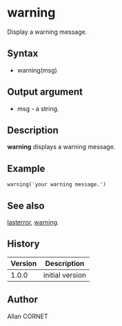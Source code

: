 

# warning

Display a warning message.

## Syntax

- warning(msg)

## Output argument

 - msg - a string.

## Description


  <p><b>warning</b> displays a warning message.</p>


## Example

```Nelson
warning('your warning message.')
```

## See also

[lasterror](lasterror.md), [warning](error.md).
## History

|Version|Description|
|------|------|
|1.0.0|initial version|


## Author

Allan CORNET



